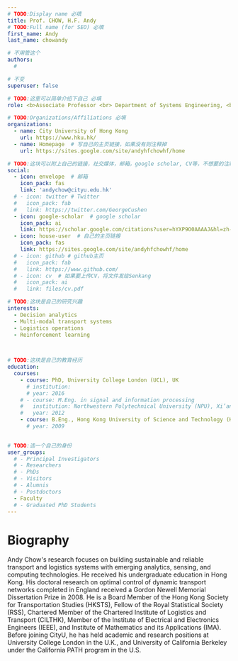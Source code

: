 ```yaml
---
# TODO:Display name 必填
title: Prof. CHOW, H.F. Andy
# TODO:Full name (for SEO) 必填
first_name: Andy   
last_name: chowandy

# 不用管这个
authors:
  # 

# 不变
superuser: false

# TODO:这里可以简单介绍下自己 必填
role: <b>Associate Professor <br> Department of Systems Engineering, <br> City University of Hong Kong</b>

# TODO:Organizations/Affiliations 必填
organizations:
  - name: City University of Hong Kong
    url: https://www.hku.hk/
  - name: Homepage  # 写自己的主页链接，如果没有则注释掉
    url: https://sites.google.com/site/andyhfchowhf/home

# TODO:这块可以附上自己的链接，社交媒体，邮箱，google scholar, CV等，不想要的注释掉即可
social:
  - icon: envelope  # 邮箱
    icon_pack: fas
    link: 'andychow@cityu.edu.hk'
  # - icon: twitter # Twitter
  #   icon_pack: fab  
  #   link: https://twitter.com/GeorgeCushen
  - icon: google-scholar  # google scholar
    icon_pack: ai
    link: https://scholar.google.com/citations?user=hYXP9O0AAAAJ&hl=zh-CN
  - icon: house-user  # 自己的主页链接
    icon_pack: fas
    link: https://sites.google.com/site/andyhfchowhf/home
  # - icon: github # github主页
  #   icon_pack: fab   
  #   link: https://www.github.com/
  # - icon: cv  # 如果要上传CV，将文件发给Senkang
  #   icon_pack: ai
  #   link: files/cv.pdf

# TODO:这块是自己的研究兴趣
interests:
  - Decision analytics
  - Multi-modal transport systems 
  - Logistics operations
  - Reinforcement learning 

 

# TODO:这块是自己的教育经历
education:
  courses:
    - course: PhD, University College London (UCL), UK
      # institution: 
      # year: 2016
    # - course: M.Eng. in signal and information processing 
    #   institution: Northwestern Polytechnical University (NPU), Xi’an, China
    #   year: 2012
    - course: B.Eng., Hong Kong University of Science and Technology (HKUST), Hong Kong
      # year: 2009
      

# TODO:选一个自己的身份
user_groups:
  # - Principal Investigators
  # - Researchers
  # - PhDs
  # - Visitors
  # - Alumnis
  # - Postdoctors
  - Faculty
  # - Graduated PhD Students
---
```

<!-- TODO:写自己的Biography -->
# Biography
<!-- <p style="text-align:justify">  -->

Andy Chow's research focuses on building sustainable and reliable transport and logistics systems with emerging analytics, sensing, and computing technologies. He received his undergraduate education in Hong Kong. His doctoral research on optimal control of dynamic transport networks completed in England received a Gordon Newell Memorial Dissertation Prize in 2008. He is a Board Member of the Hong Kong Society for Transportation Studies (HKSTS), Fellow of the Royal Statistical Society (RSS), Chartered Member of the Chartered Institute of Logistics and Transport (CILTHK), Member of the Institute of Electrical and Electronics Engineers (IEEE), and Institute of Mathematics and its Applications (IMA). Before joining CityU, he has held academic and research positions at University College London in the U.K., and University of California Berkeley under the California PATH program in the U.S.
